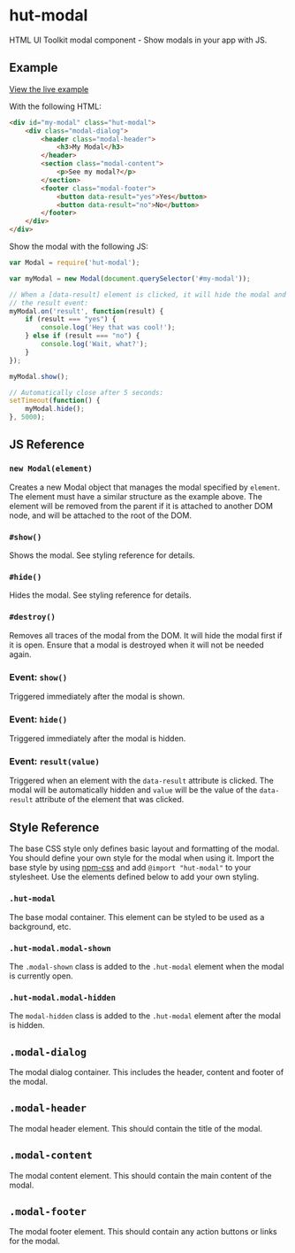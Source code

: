 # hut-modal

HTML UI Toolkit modal component - Show modals in your app with JS.


## Example

<a href="http://conradz.github.io/hut-modal">View the live example</a>

With the following HTML:

```html
<div id="my-modal" class="hut-modal">
    <div class="modal-dialog">
        <header class="modal-header">
            <h3>My Modal</h3>
        </header>
        <section class="modal-content">
            <p>See my modal?</p>
        </section>
        <footer class="modal-footer">
            <button data-result="yes">Yes</button>
            <button data-result="no">No</button>
        </footer>
    </div>
</div>
```

Show the modal with the following JS:

```js
var Modal = require('hut-modal');

var myModal = new Modal(document.querySelector('#my-modal'));

// When a [data-result] element is clicked, it will hide the modal and trigger
// the result event:
myModal.on('result', function(result) {
    if (result === "yes") {
        console.log('Hey that was cool!');
    } else if (result === "no") {
        console.log('Wait, what?');
    }
});

myModal.show();

// Automatically close after 5 seconds:
setTimeout(function() {
    myModal.hide();
}, 5000);
```


## JS Reference

### `new Modal(element)`

Creates a new Modal object that manages the modal specified by `element`. The
element must have a similar structure as the example above. The element will be
removed from the parent if it is attached to another DOM node, and will be
attached to the root of the DOM.

### `#show()`

Shows the modal. See styling reference for details.

### `#hide()`

Hides the modal. See styling reference for details.

### `#destroy()`

Removes all traces of the modal from the DOM. It will hide the modal first if it
is open. Ensure that a modal is destroyed when it will not be needed again.

### Event: `show()`

Triggered immediately after the modal is shown.

### Event: `hide()`

Triggered immediately after the modal is hidden.

### Event: `result(value)`

Triggered when an element with the `data-result` attribute is clicked. The modal
will be automatically hidden and `value` will be the value of the `data-result`
attribute of the element that was clicked.


## Style Reference

The base CSS style only defines basic layout and formatting of the modal. You
should define your own style for the modal when using it. Import the base style
by using [npm-css](https://github.com/shtylman/npm-css) and add
`@import "hut-modal"` to your stylesheet. Use the elements defined below to add
your own styling.

### `.hut-modal`

The base modal container. This element can be styled to be used as a background,
etc.

### `.hut-modal.modal-shown`

The `.modal-shown` class is added to the `.hut-modal` element when the modal is
currently open.

### `.hut-modal.modal-hidden`

The `modal-hidden` class is added to the `.hut-modal` element after the modal is
hidden.

## `.modal-dialog`

The modal dialog container. This includes the header, content and footer of the
modal.

## `.modal-header`

The modal header element. This should contain the title of the modal.

## `.modal-content`

The modal content element. This should contain the main content of the modal.

## `.modal-footer`

The modal footer element. This should contain any action buttons or links for
the modal.